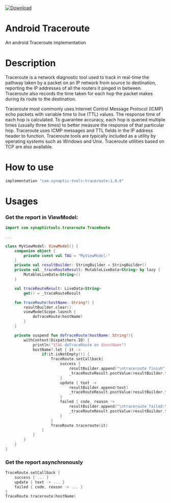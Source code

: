 [![Download](https://maven-badges.herokuapp.com/maven-central/com.synaptic-tools/traceroute/badge.svg)](https://maven-badges.herokuapp.com/maven-central/com.synaptic-tools/traceroute)

# Android Traceroute

An android Traceroute implementation

# Description

Traceroute is a network diagnostic tool used to track in real-time the pathway taken by a packet on an IP network from source to destination, reporting the IP addresses of all the routers it pinged in between. Traceroute also records the time taken for each hop the packet makes during its route to the destination.

Traceroute most commonly uses Internet Control Message Protocol (ICMP) echo packets with variable time to live (TTL) values. The response time of each hop is calculated. To guarantee accuracy, each hop is queried multiple times (usually three times) to better measure the response of that particular hop. Traceroute uses ICMP messages and TTL fields in the IP address header to function. Traceroute tools are typically included as a utility by operating systems such as Windows and Unix. Traceroute utilities based on TCP are also available.

# How to use

```bash
implementation "com.synaptic-tools:traceroute:1.0.0"
```

# Usages

### Get the report in ViewModel:

```kotlin
import com.synaptictools.traceroute.TraceRoute

...

class MyViewModel: ViewModel() {
    companion object {
        private const val TAG = "MyViewModel:"
    }
    private val resultBuilder: StringBuilder = StringBuilder()
    private val _traceRouteResult: MutableLiveData<String> by lazy {
        MutableLiveData<String>()
    }

    val traceRouteResult: LiveData<String>
        get() = _traceRouteResult

    fun traceRoute(hostName: String?) {
        resultBuilder.clear()
        viewModelScope.launch {
            doTraceRoute(hostName)
        }
    }

    private suspend fun doTraceRoute(hostName: String?){
        withContext(Dispatchers.IO) {
            println("$TAG doTraceRoute on $hostName")
            hostName?.let { it ->
                if(it.isNotEmpty()) {
                    TraceRoute.setCallback{
                        success {
                            resultBuilder.append("\ntraceroute finish")
                            _traceRouteResult.postValue(resultBuilder.toString())
                        }
                        update { text ->
                            resultBuilder.append(text)
                            _traceRouteResult.postValue(resultBuilder.toString())
                        }
                        failed { code, reason ->
                            resultBuilder.append("\ntraceroute failed:\n code: '$code', reason: '$reason'")
                            _traceRouteResult.postValue(resultBuilder.toString())
                        }
                    }
                    TraceRoute.traceroute(it)
                }
            }
        }
    }
}
```

### Get the report asynchronously 

```kotlin
TraceRoute.setCallback {
	success { ... }
    update { text -> ... }
    failed { code, reason -> ... }
}
TraceRoute.traceroute(hostName)
```

